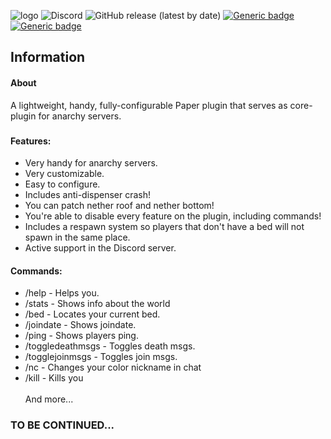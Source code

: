 ![logo](https://i.imgur.com/3ZXoqek.png)
![Discord](https://img.shields.io/discord/821430179040591873?color=%237289da&label=Discord&logo=%237289da&logoColor=%237289da&style=flat-square)
![GitHub release (latest by date)](https://img.shields.io/github/v/release/banimania/AnarchyCore?color=1231244444&style=flat-square)
[![Generic badge](https://img.shields.io/badge/Developing-v1.0.2-blue.svg?style=flat-square)](https://shields.io/)
[![Generic badge](https://img.shields.io/badge/Paper-1.12.2-red.svg?style=flat-square)](https://shields.io/)
###
<!-- INFORMATION -->
## Information
<!-- About -->
#### About
A lightweight, handy, fully-configurable Paper plugin that serves as core-plugin for anarchy servers.
###
<!-- FEATURES -->
#### Features:
* Very handy for anarchy servers.
* Very customizable.
* Easy to configure.
* Includes anti-dispenser crash!
* You can patch nether roof and nether bottom!
* You're able to disable every feature on the plugin, including commands!
* Includes a respawn system so players that don't have a bed will not spawn in the same place.
* Active support in the Discord server.
<!-- COMMANDS -->
#### Commands:
* /help - Helps you.
* /stats - Shows info about the world
* /bed - Locates your current bed.
* /joindate - Shows joindate.
* /ping - Shows players ping.
* /toggledeathmsgs - Toggles death msgs.
* /togglejoinmsgs - Toggles join msgs.
* /nc - Changes your color nickname in chat
* /kill - Kills you
<br><br>And more...

### TO BE CONTINUED...
